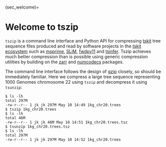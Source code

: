 
(sec_welcome)=

# Welcome to tszip

``tszip`` is a command line interface and Python API for compressing
[tskit](https://tskit.readthedocs.io/) tree sequence files produced
and read by software projects in the [tskit ecosystem](https://tskit.dev/software)
such as [msprime](https://tskit.dev/software/msprime.html),
[SLiM](https://messerlab.org/slim/), [fwdpy11](https://tskit.dev/software/fwdpy11.html)
and [tsinfer](https://tskit.dev/software/tsinfer.html). Tszip achieves much better
compression than is possible using generic compression utilities by building on
the [zarr](https://zarr.readthedocs.io/en/stable/) and
[numcodecs](https://numcodecs.readthedocs.io/en/stable/) packages.

The command line interface follows the design of
[gzip](https://en.wikipedia.org/wiki/Gzip) closely, so should be immediately familiar.
Here we compress a large tree sequence representing 1000 Genomes chromosome 22 using
`tszip` and decompress it using ``tsunzip``:

```{code-block} bash
$ ls -lh
total 297M
-rw-r--r-- 1 jk jk 297M May 10 14:49 1kg_chr20.trees
$ tszip 1kg_chr20.trees
$ ls -lh
total 46M
-rw-r--r-- 1 jk jk 46M May 10 14:51 1kg_chr20.trees.tsz
$ tsunzip 1kg_chr20.trees.tsz
$ ls -lh
total 297M
-rw-r--r-- 1 jk jk 297M May 10 14:52 1kg_chr20.trees
```

```{tableofcontents}
```
